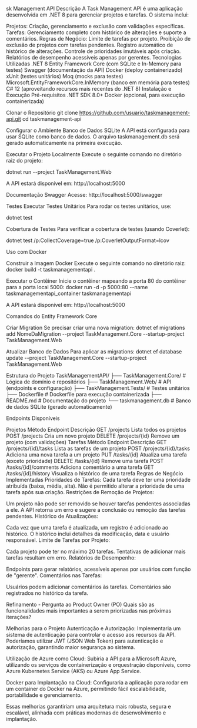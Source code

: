 sk Management API Descrição A Task Management API é uma aplicação desenvolvida em .NET 8 para gerenciar projetos e tarefas. O sistema inclui:

Projetos: Criação, gerenciamento e exclusão com validações específicas. Tarefas: Gerenciamento completo com histórico de alterações e suporte a comentários. Regras de Negócio: Limite de tarefas por projeto. Proibição de exclusão de projetos com tarefas pendentes. Registro automático de histórico de alterações. Controle de prioridades imutáveis após criação. Relatórios de desempenho acessíveis apenas por gerentes. Tecnologias Utilizadas .NET 8 Entity Framework Core (com SQLite e In-Memory para testes) Swagger (documentação da API) Docker (deploy containerizado) xUnit (testes unitários) Moq (mocks para testes) Microsoft.EntityFrameworkCore.InMemory (banco em memória para testes) C# 12 (aproveitando recursos mais recentes do .NET 8) Instalação e Execução Pré-requisitos .NET SDK 8.0+ Docker (opcional, para execução containerizada)

Clonar o Repositório git clone https://github.com/usuario/taskmanagement-api.git cd taskmanagement-api

Configurar o Ambiente Banco de Dados SQLite A API está configurada para usar SQLite como banco de dados. O arquivo taskmanagement.db será gerado automaticamente na primeira execução.

Executar o Projeto Localmente Execute o seguinte comando no diretório raiz do projeto:

dotnet run --project TaskManagement.Web

A API estará disponível em: http://localhost:5000

Documentação Swagger Acesse: http://localhost:5000/swagger

Testes Executar Testes Unitários Para rodar os testes unitários, use:

dotnet test

Cobertura de Testes Para verificar a cobertura de testes (usando Coverlet):

dotnet test /p:CollectCoverage=true /p:CoverletOutputFormat=lcov

Uso com Docker

Construir a Imagem Docker Execute o seguinte comando no diretório raiz:
docker build -t taskmanagementapi .

Executar o Contêiner Inicie o contêiner mapeando a porta 80 do contêiner para a porta local 5000:
docker run -d -p 5000:80 --name taskmanagementapi_container taskmanagementapi

A API estará disponível em: http://localhost:5000

Comandos do Entity Framework Core

Criar Migration Se precisar criar uma nova migration:
dotnet ef migrations add NomeDaMigration --project TaskManagement.Core --startup-project TaskManagement.Web

Atualizar Banco de Dados Para aplicar as migrations:
dotnet ef database update --project TaskManagement.Core --startup-project TaskManagement.Web

Estrutura do Projeto TaskManagementAPI/ ├── TaskManagement.Core/ # Lógica de domínio e repositórios ├── TaskManagement.Web/ # API (endpoints e configuração) ├── TaskManagement.Tests/ # Testes unitários ├── Dockerfile # Dockerfile para execução containerizada ├── README.md # Documentação do projeto └── taskmanagement.db # Banco de dados SQLite (gerado automaticamente)

Endpoints Disponíveis

Projetos Método Endpoint Descrição GET /projects Lista todos os projetos POST /projects Cria um novo projeto DELETE /projects/{id} Remove um projeto (com validações)
Tarefas Método Endpoint Descrição GET /projects/{id}/tasks Lista as tarefas de um projeto POST /projects/{id}/tasks Adiciona uma nova tarefa a um projeto PUT /tasks/{id} Atualiza uma tarefa (exceto prioridade) DELETE /tasks/{id} Remove uma tarefa POST /tasks/{id}/comments Adiciona comentário a uma tarefa GET /tasks/{id}/history Visualiza o histórico de uma tarefa Regras de Negócio Implementadas Prioridades de Tarefas:
Cada tarefa deve ter uma prioridade atribuída (baixa, média, alta). Não é permitido alterar a prioridade de uma tarefa após sua criação. Restrições de Remoção de Projetos:

Um projeto não pode ser removido se houver tarefas pendentes associadas a ele. A API retorna um erro e sugere a conclusão ou remoção das tarefas pendentes. Histórico de Atualizações:

Cada vez que uma tarefa é atualizada, um registro é adicionado ao histórico. O histórico inclui detalhes da modificação, data e usuário responsável. Limite de Tarefas por Projeto:

Cada projeto pode ter no máximo 20 tarefas. Tentativas de adicionar mais tarefas resultam em erro. Relatórios de Desempenho:

Endpoints para gerar relatórios, acessíveis apenas por usuários com função de "gerente". Comentários nas Tarefas:

Usuários podem adicionar comentários às tarefas. Comentários são registrados no histórico da tarefa.

Refinamento - Pergunta ao Product Owner (PO) Quais são as funcionalidades mais importantes a serem priorizadas nas próximas iterações?

Melhorias para o Projeto Autenticação e Autorização: Implementaria um sistema de autenticação para controlar o acesso aos recursos da API. Poderíamos utilizar JWT (JSON Web Token) para autenticação e autorização, garantindo maior segurança ao sistema.

Utilização de Azure como Cloud: Subiria a API para a Microsoft Azure, utilizando os serviços de containerização e orquestração disponíveis, como Azure Kubernetes Service (AKS) ou Azure App Service.

Docker para Implantação na Cloud: Configuraria a aplicação para rodar em um container do Docker na Azure, permitindo fácil escalabilidade, portabilidade e gerenciamento.

Essas melhorias garantiriam uma arquitetura mais robusta, segura e escalável, alinhada com práticas modernas de desenvolvimento e implantação.
